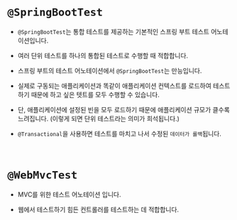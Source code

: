 # `@SpringBootTest`

- `@SpringBootTest`는 통합 테스트를 제공하는 기본적인 스프링 부트 테스트 어노테이션입니다. 

- 여러 단위 테스트를 하나의 통합된 테스트로 수행할 때 적합합니다. 

- 스프링 부트의 테스트 어노테이션에서 `@SpringBootTest`는 만능입니다. 

- 실제로 구동되는 애플리케이션과 똑같이 애플리케이션 컨텍스트를 로드하여 테스트하기 때문에 하고 싶은 텟트를 모두 수행할 수 있습니다. 

- 단, 애플리케이션에 설정된 빈을 모두 로드하기 때문에 애플리케이션 규모가 클수록 느려집니다. (이렇게 되면 단위 테스트라는 의미가 희석됩니다.)

- `@Transactional`을 사용하면 테스트를 마치고 나서 수정된 `데이터가 롤백`됩니다.

<br>

# `@WebMvcTest`

- MVC를 위한 테스트 어노테이션 입니다. 

- 웹에서 테스트하기 힘든 컨트롤러를 테스트하는 데 적합합니다. 

